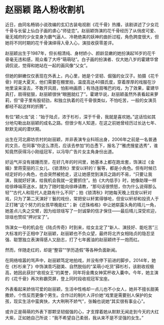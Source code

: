 # 赵丽颖 路人粉收割机

近日，由同名畅销小说改编的玄幻古装电视剧《花千骨》热播，该剧讲述了少女花千骨与长留上仙白子画的虐心“师徒恋”。赵丽颖饰演的花千骨经历了从俏皮可爱、毫无城府的少女变身为霸气逼人、冷艳绝美的妖神的曲折过程，角色跨度很大，但她将不同时期的花千骨演绎得入骨入心，演技收获零差评。 

赵丽颖出生于1987年，但长相清纯、身材娇小、颜龄显嫩的她扮演起16岁的花千骨毫无违和感，观众看了大呼“萌萌哒”。白子画的扮演者、仅大她八岁的霍建华曾调侃说，觉得和她站在一起的画风像“父女”。 

但她的鲜嫩仅仅表现在外表上，内心里，她是个坚韧、倔强的女汉子。拍摄《花千骨》时是大夏天，他们需要在棚里拍，温度高达40摄氏度，穿着厚厚的戏服在沙地里滚来滚去，不敢开风扇，怕影响画质；有场连扇嘴巴的戏，为了效果，霍建华真打，扇得挺狠，赵丽颖很快“眼圈就红了”。霍建华说，赵丽颖虽然外表看起来萝莉，但“骨子里有股韧劲，和独立执着的花千骨很类似，不怕吃苦，一般的女演员都经不起这样的折腾”。 

有位“颖火虫”说：“始于陆贞，浓于杉杉，深于千骨，我就是喜欢她。”这话恰如其分地勾勒出赵丽颖的成名之路。但很少有人知道，在这之前她曾经历过长达七年、默默无闻的潜伏期。 

出生在河北廊坊农村的赵丽颖，并非表演专业科班出身，2006年之前是一名普通的文员，在同事“你这么漂亮，应该去参加”的怂恿下，报名了“雅虎搜星选秀”，谁知竟然获得冯小刚组冠军，以冯导广告片女主角身份出道。 

好运气并没有接踵而至，在好几年的时间里，她基本上都在跑龙套，饰演过《金婚》里蒋雯丽的三女儿、《锁清秋》里安以轩的丫鬟等，都是小角色。但有时候已经定好的小角色，也会突然被抢走，这让她感觉到演员之路的不易，“只要让我演，我就好好演，给我机会我就一定要抓住”。拍《大内低手》时，她像助理一样给徐峥端茶送水，就为了随时能向徐峥请教，“那句话很愤怒，你为什么说得那么轻”“古代人和现代人走路有什么不同”；拍《锁清秋》时她每天晚上找安以轩对戏，只为了第二天演好丫鬟的戏份，常把安以轩累得够呛，但安以轩却和投资人于正打赌“这个努力的女孩早晚能红”；新《还珠格格》中让她崭露头角的晴儿一角，她差点儿失之交臂，因为给琼瑶写了一封诚挚的信才保住——最后晴儿深受欢迎，琼瑶也赞叹“押对宝了”。 

饰演女一号的机会在《陆贞传奇》时到来，给女主定了“新人、演技好、能吃苦”三大标准的于正相中了赵丽颖，赵丽颖也不负众望，最终将北齐女相陆贞的隐忍坚强、聪慧独立表演得感人又励志，打了七年酱油的赵丽颖终于一炮而红。 

然而，伴随走红的，却是“整容”“学历造假”等各种负面新闻。 

在网络喧嚣的骂声中，赵丽颖笃定地拍戏，并没有停下前进的脚步。2014年，她在《杉杉来了》中饰演乖巧甜美、自然脱俗的“呆萌小吃货”薛杉杉，该剧收视极高，她因此获封“收视女王”的美誉，同年将金鹰女神奖杯收入囊中。今年，她主演的《花千骨》再次称霸荧屏，登上同时段收视冠军宝座。 

外表看起来娇俏可爱的赵丽颖，生活中性格却一点儿也不小女人，她并不擅长甜美撒娇，个性反而更像个男生。合作过的制片人评价她“戏里是需要别人保护的女孩，现实生活中蛮爽快，大大咧咧不娇气”，张翰也说她“其实很有事业心”。 

或许正是萌萌的外表下那颗坚韧倔强的心，才支撑着她从默默无闻走到今天的大红大紫，正如她自己所说：“我不希望自己柔弱，我从来不是不坚强的女生。”